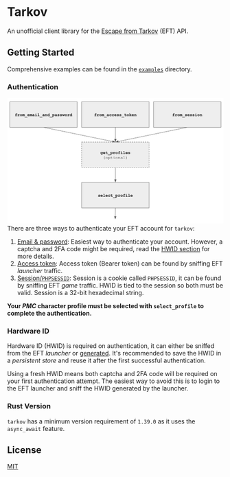 # Tarkov
An unofficial client library for the [Escape from Tarkov](https://escapefromtarkov.com) (EFT) API.

## Getting Started

Comprehensive examples can be found in the [`examples`](examples) directory.

### Authentication
![Authentication flowchart](flow.png)
There are three ways to authenticate your EFT account for `tarkov`:
1. [Email & password](https://docs.rs/todo): Easiest way to authenticate your account. However, a captcha and 2FA code might be required, read the [HWID section](#hardware-id) for more details.
2. [Access token](https://docs.rs/todo): Access token (Bearer token) can be found by sniffing EFT _launcher_ traffic.
3. [Session/`PHPSESSID`](https://docs.rs/todo): Session is a cookie called `PHPSESSID`, it can be found by sniffing EFT _game_ traffic. HWID is tied to the session so both must be valid. Session is a 32-bit hexadecimal string.

**Your _PMC_ character profile must be selected with `select_profile` to complete the authentication.**

### Hardware ID
Hardware ID (HWID) is required on authentication, it can either be sniffed from the EFT _launcher_ or [generated](https://docs.rs/todo). It's recommended to save the HWID in a _persistent store_ and reuse it after the first successful authentication.

Using a fresh HWID means both captcha and 2FA code will be required on your first authentication attempt. The easiest way to avoid this is to login to the EFT launcher and sniff the HWID generated by the launcher.

### Rust Version
`tarkov` has a minimum version requirement of `1.39.0` as it uses the `async_await` feature.

## License
[MIT](LICENSE)

